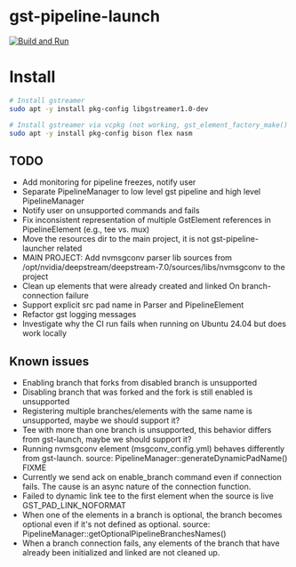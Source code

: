 # gst-pipeline-launch

[![Build and Run](https://github.com/shalex88/gst-example/actions/workflows/build.yaml/badge.svg)](https://github.com/shalex88/gst-example/actions/workflows/build.yaml)

# Install

```bash
# Install gstreamer
sudo apt -y install pkg-config libgstreamer1.0-dev

# Install gstreamer via vcpkg (not working, gst_element_factory_make() returns NULL)
sudo apt -y install pkg-config bison flex nasm
```

## TODO

- Add monitoring for pipeline freezes, notify user
- Separate PipelineManager to low level gst pipeline and high level PipelineManager
- Notify user on unsupported commands and fails
- Fix inconsistent representation of multiple GstElement references in PipelineElement (e.g., tee vs. mux)
- Move the resources dir to the main project, it is not gst-pipeline-launcher related
- MAIN PROJECT: Add nvmsgconv parser lib sources from /opt/nvidia/deepstream/deepstream-7.0/sources/libs/nvmsgconv to the project
- Clean up elements that were already created and linked On branch-connection failure
- Support explicit src pad name in Parser and PipelineElement
- Refactor gst logging messages
- Investigate why the CI run fails when running on Ubuntu 24.04 but does work locally

## Known issues

- Enabling branch that forks from disabled branch is unsupported
- Disabling branch that was forked and the fork is still enabled is unsupported
- Registering multiple branches/elements with the same name is unsupported, maybe we should support it?
- Tee with more than one branch is unsupported, this behavior differs from gst-launch, maybe we should support it?
- Running nvmsgconv element (msgconv_config.yml) behaves differently from gst-launch. source: PipelineManager::generateDynamicPadName() FIXME
- Currently we send ack on enable_branch command even if connection fails. The cause is an async nature of the connection function.
- Failed to dynamic link tee to the first element when the source is live GST_PAD_LINK_NOFORMAT
- When one of the elements in a branch is optional, the branch becomes optional even if it's not defined as optional. source: PipelineManager::getOptionalPipelineBranchesNames()
- When a branch connection fails, any elements of the branch that have already been initialized and linked are not cleaned up.